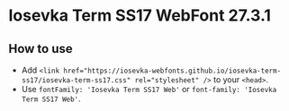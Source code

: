# Iosevka Term SS17 WebFont 27.3.1

## How to use

- Add `<link href="https://iosevka-webfonts.github.io/iosevka-term-ss17/iosevka-term-ss17.css" rel="stylesheet" />` to your `<head>`.
- Use `fontFamily: 'Iosevka Term SS17 Web'` or `font-family: 'Iosevka Term SS17 Web'`.
